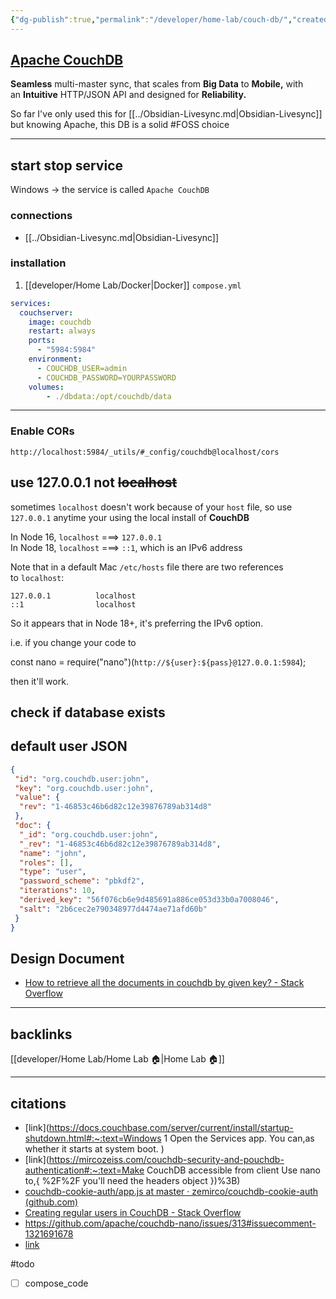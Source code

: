 ```yaml
---
{"dg-publish":true,"permalink":"/developer/home-lab/couch-db/","created":"2025-04-09T22:17:49.655-05:00","updated":"2025-04-09T11:40:33.000-05:00"}
---
```


## [Apache CouchDB](https://couchdb.apache.org/)
**Seamless** multi-master sync, that scales from **Big Data** to **Mobile,** with an **Intuitive** HTTP/JSON API and designed for **Reliability.** 

So far I've only used this for [[../Obsidian-Livesync.md\|Obsidian-Livesync]] but knowing Apache, this DB is a solid #FOSS choice

---

## start stop service
Windows → the service is called `Apache CouchDB`


### connections
- [[../Obsidian-Livesync.md\|Obsidian-Livesync]]

### installation
1. [[developer/Home Lab/Docker\|Docker]] `compose.yml`
```yaml
services:
  couchserver:
    image: couchdb
    restart: always
    ports:
      - "5984:5984"
    environment:
      - COUCHDB_USER=admin
      - COUCHDB_PASSWORD=YOURPASSWORD
    volumes:
        - ./dbdata:/opt/couchdb/data
```
---
### Enable CORs
`http://localhost:5984/_utils/#_config/couchdb@localhost/cors`


## use 127.0.0.1 not ~~localhost~~
sometimes `localhost` doesn't work because of your `host` file, so use `127.0.0.1` anytime your using the local install of **CouchDB** 

In Node 16, `localhost` ===> `127.0.0.1`  
In Node 18, `localhost` ===> `::1`, which is an IPv6 address

Note that in a default Mac `/etc/hosts` file there are two references to `localhost`:

```
127.0.0.1          localhost
::1                localhost
```

So it appears that in Node 18+, it's preferring the IPv6 option.

i.e. if you change your code to

const nano = require("nano")(`http://${user}:${pass}@127.0.0.1:5984`);

then it'll work.

## check if database exists


## default user JSON
```json
{
 "id": "org.couchdb.user:john",
 "key": "org.couchdb.user:john",
 "value": {
  "rev": "1-46853c46b6d82c12e39876789ab314d8"
 },
 "doc": {
  "_id": "org.couchdb.user:john",
  "_rev": "1-46853c46b6d82c12e39876789ab314d8",
  "name": "john",
  "roles": [],
  "type": "user",
  "password_scheme": "pbkdf2",
  "iterations": 10,
  "derived_key": "56f076cb6e9d485691a886ce053d33b0a7008046",
  "salt": "2b6cec2e790348977d4474ae71afd60b"
 }
}
```

## Design Document
- [How to retrieve all the documents in couchdb by given key? - Stack Overflow](https://stackoverflow.com/questions/28945405/how-to-retrieve-all-the-documents-in-couchdb-by-given-key)
---
## backlinks
[[developer/Home Lab/Home Lab 🏠\|Home Lab 🏠]]

---

## citations
- [link](https://docs.couchbase.com/server/current/install/startup-shutdown.html#:~:text=Windows 1 Open the Services app. You can,as whether it starts at system boot. )
- [link](https://mircozeiss.com/couchdb-security-and-pouchdb-authentication#:~:text=Make CouchDB accessible from client Use nano to,{ %2F%2F you'll need the headers object })%3B)
- [couchdb-cookie-auth/app.js at master · zemirco/couchdb-cookie-auth (github.com)](https://github.com/zemirco/couchdb-cookie-auth/blob/master/app.js)
- [Creating regular users in CouchDB - Stack Overflow](https://stackoverflow.com/questions/3684749/creating-regular-users-in-couchdb)
- https://github.com/apache/couchdb-nano/issues/313#issuecomment-1321691678
- [link](https://github.com/apache/couchdb-nano#nanodbinfocallback)


#todo 
- [ ] compose_code